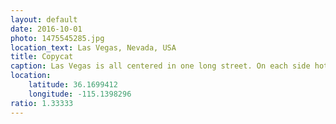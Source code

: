 ```yaml
---
layout: default
date: 2016-10-01
photo: 1475545285.jpg
location_text: Las Vegas, Nevada, USA
title: Copycat
caption: Las Vegas is all centered in one long street. On each side hotels try to be more somptuous and appealing than the one in front of them. It also copies the most beautiful things in this world such as the Empire State Building, the Brooklyn bridge, the Eiffel Tower etc.
location:
    latitude: 36.1699412
    longitude: -115.1398296
ratio: 1.33333
---
```

